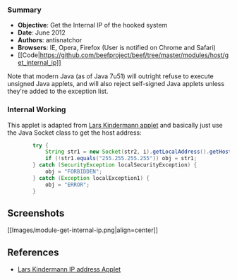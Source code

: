 ### Summary
* **Objective**: Get the Internal IP of the hooked system
* **Date**: June 2012
* **Authors**: antisnatchor
* **Browsers**: IE, Opera, Firefox (User is notified on Chrome and Safari)
* [[Code|https://github.com/beefproject/beef/tree/master/modules/host/get_internal_ip]]

Note that modern Java (as of Java 7u51) will outright refuse to execute unsigned Java applets, and will also reject self-signed Java applets unless they're added to the exception list.

### Internal Working

This applet is adapted from [Lars Kindermann applet](http://reglos.de/myaddress/MyAddress.html) and basically just use the Java Socket class to get the host address:
```java
        try {
            String str1 = new Socket(str2, i).getLocalAddress().getHostAddress();
            if (!str1.equals("255.255.255.255")) obj = str1;
        } catch (SecurityException localSecurityException) {
            obj = "FORBIDDEN";
        } catch (Exception localException1) {
            obj = "ERROR";
        }
```

## Screenshots

[[Images/module-get-internal-ip.png|align=center]]

## References

* [Lars Kindermann IP address Applet](http://reglos.de/myaddress/MyAddress.html)

